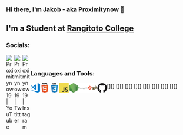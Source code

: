 ### Hi there, I'm Jakob - aka Proximitynow 👋

## I'm a Student at [Rangitoto College](rangitoto.school.nz)

### Socials:

[<img align="left" alt="Proximitynow19 | YouTube" width="22px" src="https://cdn.jsdelivr.net/npm/simple-icons@v3/icons/youtube.svg" />](https://www.youtube.com/channel/UCk69c_PXxwI_r4fW55uSDrg)
[<img align="left" alt="Proximitynow19 | Twtitter" width="22px" src="https://cdn.jsdelivr.net/npm/simple-icons@v3/icons/twitter.svg" />](https://twitter.com/JakobDeGuzman)
[<img align="left" alt="Proximitynow19 | Instagram" width="22px" src="https://cdn.jsdelivr.net/npm/simple-icons@v3/icons/instagram.svg" />](https://instagram.com/jakob.deguzman)

<br />

### Languages and Tools:

[<img align="left" alt="Visual Studio Code" width="26px" src="https://raw.githubusercontent.com/github/explore/80688e429a7d4ef2fca1e82350fe8e3517d3494d/topics/visual-studio-code/visual-studio-code.png" />][]
[<img align="left" alt="HTML5" width="26px" src="https://raw.githubusercontent.com/github/explore/80688e429a7d4ef2fca1e82350fe8e3517d3494d/topics/html/html.png" />][]
[<img align="left" alt="CSS3" width="26px" src="https://raw.githubusercontent.com/github/explore/80688e429a7d4ef2fca1e82350fe8e3517d3494d/topics/css/css.png" />][]
[<img align="left" alt="JavaScript" width="26px" src="https://raw.githubusercontent.com/github/explore/80688e429a7d4ef2fca1e82350fe8e3517d3494d/topics/javascript/javascript.png" />][]
[<img align="left" alt="Node.js" width="26px" src="https://raw.githubusercontent.com/github/explore/80688e429a7d4ef2fca1e82350fe8e3517d3494d/topics/nodejs/nodejs.png" />][]
[<img align="left" alt="MongoDB" width="26px" src="https://raw.githubusercontent.com/github/explore/80688e429a7d4ef2fca1e82350fe8e3517d3494d/topics/mongodb/mongodb.png" />][]
[<img align="left" alt="Git" width="26px" src="https://raw.githubusercontent.com/github/explore/80688e429a7d4ef2fca1e82350fe8e3517d3494d/topics/git/git.png" />][]
[<img align="left" alt="GitHub" width="26px" src="https://raw.githubusercontent.com/github/explore/78df643247d429f6cc873026c0622819ad797942/topics/github/github.png" />][]

<br />
<br />
